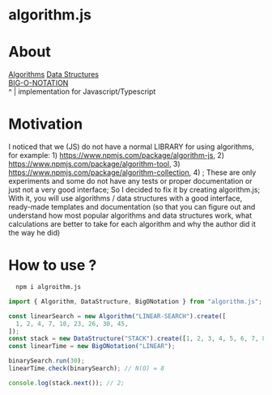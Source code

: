 # algorithm.js

# About

[Algorithms](https://github.com/Arkady-Skvortsov/value-object.js/blob/main/VALUE-OBJECT.md)
[Data Structures](https://github.com/Arkady-Skvortsov/value-object.js/blob/main/VALUE-OBJECT.md)<br />
[BIG-O-NOTATION](https://github.com/Arkady-Skvortsov/value-object.js/blob/main/VALUE-OBJECT.md)<br />
^
|
implementation for Javascript/Typescript

# Motivation

I noticed that we (JS) do not have a normal LIBRARY for using algorithms, for example: 1) https://www.npmjs.com/package/algorithm-js, 2) https://www.npmjs.com/package/algorithm-tool, 3) https://www.npmjs.com/package/algorithm-collection, 4) ; These are only experiments and some do not have any tests or proper documentation or just not a very good interface; So I decided to fix it by creating algorithm.js; With it, you will use algorithms / data structures with a good interface, ready-made templates and documentation (so that you can figure out and understand how most popular algorithms and data structures work, what calculations are better to take for each algorithm and why the author did it the way he did)

# How to use ?

```sh
  npm i algroithm.js
```

```ts
import { Algorithm, DataStructure, BigONotation } from "algorithm.js";

const linearSearch = new Algorithm("LINEAR-SEARCH").create([
  1, 2, 4, 7, 10, 23, 26, 30, 45,
]);
const stack = new DataStructure("STACK").create([1, 2, 3, 4, 5, 6, 7, 8]);
const linearTime = new BigONotation("LINEAR");

binarySearch.run(30);
linearTime.check(binarySearch); // N(O) = 8

console.log(stack.next()); // 2;
```
